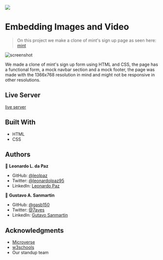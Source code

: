 ![](https://img.shields.io/badge/Microverse-blueviolet)

# Embedding Images and Video

> On this project we make a clone of mint's sign up page as seen here: [mint](https://accounts.intuit.com/signup.html?offering_id=Intuit.ifs.mint&namespace_id=50000026&redirect_url=https%3A%2F%2Fmint.intuit.com%2Foverview.event%3Futm_medium%3Ddirect%26cta%3Dhero_sign_up_free_ProspectWeb%26ivid%3De042f6ed-04cd-42de-b457-5559d72b605f%26adobe_mc%3DMCORGID%253D969430F0543F253D0A4C98C6%252540AdobeOrg%257CTS%253D1603397849%26ivid%3De042f6ed-04cd-42de-b457-5559d72b605f)

![screenshot]()

We made a clone of mint's sign up form using HTML and CSS, the page has a functional form, a mock navbar section and a mock footer, the page was made with the 1366x768 resolution in mind and might not be responsive in other resolutions.

## Live Server

[live server](https://raw.githack.com/gasb150/mint.com-s-signup-page-clone/signup-page-clone/index.html)

## Built With

- HTML
- CSS

## Authors

👤 **Leonardo L. da Paz**

- GitHub: [@leolpaz](https://github.com/leolpaz)
- Twitter: [@leonardolpaz95](https://twitter.com/leonardolpaz95)
- LinkedIn: [Leonardo Paz](https://www.linkedin.com/in/leonardo-paz-a925611b5/)

👤 **Gustavo A. Sanmartin**

- GitHub: [@gasb150](https://github.com/gasb150)
- Twitter: [@7aves](https://twitter.com/7aves)
- LinkedIn: [Gutavo Sanmartin](https://www.linkedin.com/in/gustavo-sanmartin-b3b68261/)

## Acknowledgments

- [Microverse](https://www.microverse.org)
- [w3schools](https://www.w3schools.com)
- Our standup team

